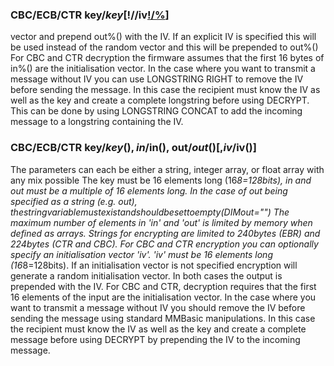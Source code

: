 

### CBC/ECB/CTR key$/key[!/%](), in%(), out%() [,iv$/iv[!/%]()]

 vector and prepend out%() with the IV. If an explicit IV is specified this will be used instead of the random vector and this will be prepended to out%() For CBC and CTR decryption the firmware assumes that the first 16 bytes of in%() are the initialisation vector. In the case where you want to transmit a message without IV you can use LONGSTRING RIGHT to remove the IV before sending the message. In this case the recipient must know the IV as well as the key and create a complete longstring before using DECRYPT. This can be done by using LONGSTRING CONCAT to add the incoming message to a longstring containing the IV.

### CBC/ECB/CTR key$/key(), in$/in(), out$/out() [,iv$/iv()]

 The parameters can each be either a string, integer array, or float array with any mix possible The key must be 16 elements long (16*8=128bits), in and out must be a multiple of 16 elements long. In the case of out being specified as a string (e.g. out$), the string variable must exist and should be set to empty (DIM out$="") The maximum number of elements in 'in' and 'out' is limited by memory when defined as arrays. Strings for encrypting are limited to 240bytes (EBR) and 224bytes (CTR and CBC). For CBC and CTR encryption you can optionally specify an initialisation vector 'iv'. 'iv' must be 16 elements long (16*8=128bits). If an initialisation vector is not specified encryption will generate a random initialisation vector. In both cases the output is prepended with the IV. For CBC and CTR, decryption requires that the first 16 elements of the input are the initialisation vector. In the case where you want to transmit a message without IV you should remove the IV before sending the message using standard MMBasic manipulations. In this case the recipient must know the IV as well as the key and create a complete message before using DECRYPT by prepending the IV to the incoming message.